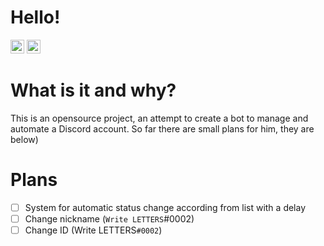# Hello!

<kbd>[<img title="Русский язык" alt="Русский язык" src="https://cdn.staticaly.com/gh/hjnilsson/country-flags/master/svg/ru.svg" width="22">](README.md)</kbd>
<kbd>[<img title="English" alt="English" src="https://cdn.staticaly.com/gh/hjnilsson/country-flags/master/svg/gb.svg" width="22">](translations/readme.en.md)</kbd>

# What is it and why?

This is an opensource project, an attempt to create a bot to manage and automate a Discord account. So far there are small plans for him, they are below)

# Plans

- [ ] System for automatic status change according from list with a delay
- [ ] Change nickname (`Write LETTERS`#0002)
- [ ] Change ID (Write LETTERS`#0002`)
